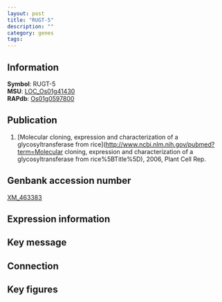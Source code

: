 ```yaml
---
layout: post
title: "RUGT-5"
description: ""
category: genes
tags: 
---
```


## Information
__Symbol__: RUGT-5  
__MSU__: [LOC_Os01g41430](http://rice.plantbiology.msu.edu/cgi-bin/ORF_infopage.cgi?orf=LOC_Os01g41430)  
__RAPdb__: [Os01g0597800](http://rapdb.dna.affrc.go.jp/viewer/gbrowse_details/irgsp1?name=Os01g0597800)  

## Publication
1. [Molecular cloning, expression and characterization of a glycosyltransferase from rice](http://www.ncbi.nlm.nih.gov/pubmed?term=Molecular cloning, expression and characterization of a glycosyltransferase from rice%5BTitle%5D), 2006, Plant Cell Rep.

## Genbank accession number
[XM_463383](http://www.ncbi.nlm.nih.gov/nuccore/XM_463383)  

## Expression information

## Key message

## Connection

## Key figures


